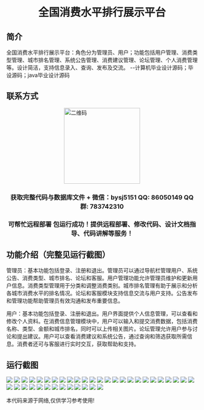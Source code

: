 <p><h1 align="center">全国消费水平排行展示平台</h1></p>

## 简介
全国消费水平排行展示平台：角色分为管理员、用户；功能包括用户管理、消费类型管理、城市排名管理、系统公告管理、消费建议管理、论坛管理、个人消费管理等。设计简洁，支持信息录入、查询、发布及交流。    --计算机毕业设计源码；毕设源码；java毕业设计源码


## 联系方式
<img src="https://bs-1329754181.cos.ap-shanghai.myqcloud.com/wx.jpg" alt="二维码" style="display: block; margin: 0 auto;" width="200px">
<p><h3 align="center">获取完整代码与数据库文件 + 微信：bysj5151 QQ: 86050149 QQ群: 783742310</h3></p>
<p><h3 align="center">可帮忙远程部署 包运行成功！提供远程部署、修改代码、设计文档指导、代码讲解等服务！</h3></p>

## 功能介绍（完整见运行截图）
管理员：基本功能包括登录、注册和退出。管理员可以通过导航栏管理用户、系统公告、消费类型、城市排名、论坛和客服。用户管理功能允许管理员维护和更新用户信息。消费类型管理用于分类和调整消费类别。城市排名管理有助于展示和分析各城市消费水平的排名情况。论坛和客服模块支持信息交流与用户支持。公告发布和管理功能帮助管理员有效沟通和发布重要信息。

用户：基本功能包括登录、注册和退出。用户界面提供个人信息管理，可以查看和修改个人资料。在消费信息管理模块中，用户可以输入和提交消费数据，包括消费名称、类型、金额和城市排名，同时可以上传相关图片。论坛管理允许用户参与讨论和提出建议。用户可以查看消费建议和系统公告，通过查询和筛选获取所需信息。消费者还可与客服进行实时交互，获取帮助和支持。


## 运行截图
![](https://bs-1329754181.cos.ap-shanghai.myqcloud.com/ssm/NationalConsumptionRankingDisplayPlatform/img/001.jpg)
![](https://bs-1329754181.cos.ap-shanghai.myqcloud.com/ssm/NationalConsumptionRankingDisplayPlatform/img/002.jpg)
![](https://bs-1329754181.cos.ap-shanghai.myqcloud.com/ssm/NationalConsumptionRankingDisplayPlatform/img/003.jpg)
![](https://bs-1329754181.cos.ap-shanghai.myqcloud.com/ssm/NationalConsumptionRankingDisplayPlatform/img/004.jpg)
![](https://bs-1329754181.cos.ap-shanghai.myqcloud.com/ssm/NationalConsumptionRankingDisplayPlatform/img/005.jpg)
![](https://bs-1329754181.cos.ap-shanghai.myqcloud.com/ssm/NationalConsumptionRankingDisplayPlatform/img/006.jpg)
![](https://bs-1329754181.cos.ap-shanghai.myqcloud.com/ssm/NationalConsumptionRankingDisplayPlatform/img/007.jpg)
![](https://bs-1329754181.cos.ap-shanghai.myqcloud.com/ssm/NationalConsumptionRankingDisplayPlatform/img/008.jpg)
![](https://bs-1329754181.cos.ap-shanghai.myqcloud.com/ssm/NationalConsumptionRankingDisplayPlatform/img/009.jpg)
![](https://bs-1329754181.cos.ap-shanghai.myqcloud.com/ssm/NationalConsumptionRankingDisplayPlatform/img/010.jpg)
![](https://bs-1329754181.cos.ap-shanghai.myqcloud.com/ssm/NationalConsumptionRankingDisplayPlatform/img/011.jpg)
![](https://bs-1329754181.cos.ap-shanghai.myqcloud.com/ssm/NationalConsumptionRankingDisplayPlatform/img/012.jpg)
![](https://bs-1329754181.cos.ap-shanghai.myqcloud.com/ssm/NationalConsumptionRankingDisplayPlatform/img/013.jpg)
![](https://bs-1329754181.cos.ap-shanghai.myqcloud.com/ssm/NationalConsumptionRankingDisplayPlatform/img/014.jpg)
![](https://bs-1329754181.cos.ap-shanghai.myqcloud.com/ssm/NationalConsumptionRankingDisplayPlatform/img/015.jpg)
![](https://bs-1329754181.cos.ap-shanghai.myqcloud.com/ssm/NationalConsumptionRankingDisplayPlatform/img/016.jpg)
![](https://bs-1329754181.cos.ap-shanghai.myqcloud.com/ssm/NationalConsumptionRankingDisplayPlatform/img/017.jpg)
![](https://bs-1329754181.cos.ap-shanghai.myqcloud.com/ssm/NationalConsumptionRankingDisplayPlatform/img/018.jpg)
![](https://bs-1329754181.cos.ap-shanghai.myqcloud.com/ssm/NationalConsumptionRankingDisplayPlatform/img/019.jpg)
![](https://bs-1329754181.cos.ap-shanghai.myqcloud.com/ssm/NationalConsumptionRankingDisplayPlatform/img/020.jpg)
![](https://bs-1329754181.cos.ap-shanghai.myqcloud.com/ssm/NationalConsumptionRankingDisplayPlatform/img/021.jpg)
![](https://bs-1329754181.cos.ap-shanghai.myqcloud.com/ssm/NationalConsumptionRankingDisplayPlatform/img/022.jpg)
![](https://bs-1329754181.cos.ap-shanghai.myqcloud.com/ssm/NationalConsumptionRankingDisplayPlatform/img/023.jpg)
![](https://bs-1329754181.cos.ap-shanghai.myqcloud.com/ssm/NationalConsumptionRankingDisplayPlatform/img/024.jpg)
![](https://bs-1329754181.cos.ap-shanghai.myqcloud.com/ssm/NationalConsumptionRankingDisplayPlatform/img/025.jpg)
![](https://bs-1329754181.cos.ap-shanghai.myqcloud.com/ssm/NationalConsumptionRankingDisplayPlatform/img/026.jpg)
![](https://bs-1329754181.cos.ap-shanghai.myqcloud.com/ssm/NationalConsumptionRankingDisplayPlatform/img/027.jpg)
![](https://bs-1329754181.cos.ap-shanghai.myqcloud.com/ssm/NationalConsumptionRankingDisplayPlatform/img/028.jpg)
![](https://bs-1329754181.cos.ap-shanghai.myqcloud.com/ssm/NationalConsumptionRankingDisplayPlatform/img/029.jpg)
![](https://bs-1329754181.cos.ap-shanghai.myqcloud.com/ssm/NationalConsumptionRankingDisplayPlatform/img/030.jpg)
![](https://bs-1329754181.cos.ap-shanghai.myqcloud.com/ssm/NationalConsumptionRankingDisplayPlatform/img/031.jpg)
![](https://bs-1329754181.cos.ap-shanghai.myqcloud.com/ssm/NationalConsumptionRankingDisplayPlatform/img/032.jpg)
![](https://bs-1329754181.cos.ap-shanghai.myqcloud.com/ssm/NationalConsumptionRankingDisplayPlatform/img/033.jpg)
![](https://bs-1329754181.cos.ap-shanghai.myqcloud.com/ssm/NationalConsumptionRankingDisplayPlatform/img/034.jpg)
![](https://bs-1329754181.cos.ap-shanghai.myqcloud.com/ssm/NationalConsumptionRankingDisplayPlatform/img/035.jpg)
![](https://bs-1329754181.cos.ap-shanghai.myqcloud.com/ssm/NationalConsumptionRankingDisplayPlatform/img/036.jpg)
![](https://bs-1329754181.cos.ap-shanghai.myqcloud.com/ssm/NationalConsumptionRankingDisplayPlatform/img/037.jpg)
![](https://bs-1329754181.cos.ap-shanghai.myqcloud.com/ssm/NationalConsumptionRankingDisplayPlatform/img/038.jpg)

<p>本代码来源于网络,仅供学习参考使用!</p>
